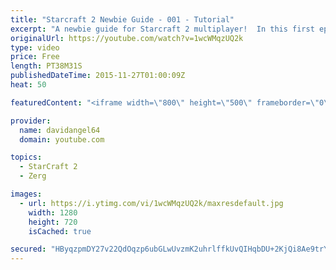 ```yaml
---
title: "Starcraft 2 Newbie Guide - 001 - Tutorial"
excerpt: "A newbie guide for Starcraft 2 multiplayer!  In this first episode, we'll cover the game's very first introductory missions—the Tutorial missions—which are designed specifically for players who have never touched Starcraft before.  Starcraft 2 Newbie Guide Playlist: https://www.youtube.com/playlist?list=PL5UmyuxWKXvrNOHKIp9VWkMMikqE9AOxZ"
originalUrl: https://youtube.com/watch?v=1wcWMqzUQ2k
type: video
price: Free
length: PT38M31S
publishedDateTime: 2015-11-27T01:00:09Z
heat: 50

featuredContent: "<iframe width=\"800\" height=\"500\" frameborder=\"0\" src=\"https://www.youtube.com/embed/1wcWMqzUQ2k\" allow=\"accelerometer; autoplay; encrypted-media; gyroscope; picture-in-picture\" allowfullscreen></iframe>"

provider:
  name: davidangel64
  domain: youtube.com

topics:
  - StarCraft 2
  - Zerg

images:
  - url: https://i.ytimg.com/vi/1wcWMqzUQ2k/maxresdefault.jpg
    width: 1280
    height: 720
    isCached: true

secured: "HByqzpmDY27v22QdOqzp6ubGLwUvzmK2uhrlffkUvQIHqbDU+2KjQi8Ae9trYiyq7IL2xfQWMAjSr1ixSr4zhH0S0HjMg2qQ6Etmkv6NMbvdBIaZ2cIbvU9fjrEn7/UN9aKDo7S+niDvLL2uO9vt1ow+9XKp0K0kgnKf+h01Ambgh0I+/aG123OjJJU4mHY2LtSp7P6CtO2Xnlzcrlw4vSBqQPbDOXQanHErc9mv2rE5CxqEDOsBZP/vnvcdMLBe9XlxSPzW5SGy3DaEqEQ1uHl/t+TgbOtbSZaRn4gJrZLzMDixmdPP4/2kK1ugPESFdN9LILHFDcUYteFDz6kA5YvzOvbzLskmEQnX8JRxYno62DTkZVg32SGa67g6uihzgywZaSBcvFm4VIaHyjOKas+w9651l7zUsOa1Qb42N/UD3YTpgiZbpYVBCemAUnQA;uTPdPQD0wHZHI+audCPpjw=="
---
```


